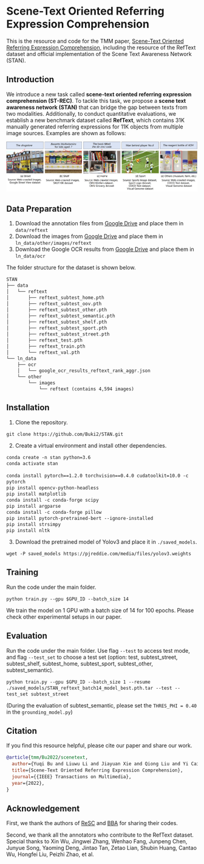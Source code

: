 # Scene-Text Oriented Referring Expression Comprehension
This is the resource and code for the TMM paper, [Scene-Text Oriented Referring Expression Comprehension](https://ieeexplore.ieee.org/document/9939075), including the resource of the RefText dataset and official implementation of the Scene Text Awareness Network (STAN).

## Introduction

We introduce a new task called **scene-text oriented referring expression comprehension (ST-REC)**. To tackle this task, we propose a **scene text awareness network (STAN)** that can bridge the gap between texts from two modalities. Additionally, to conduct quantitative evaluations, we establish a new benchmark dataset called **RefText**, which contains 31K manually generated referring expressions for 11K objects from multiple image sources. Examples are shown as follows:

![reftext_scene](https://github.com/Buki2/STAN/blob/master/reftext_scene.jpg)

## Data Preparation

1. Download the annotation files from [Google Drive](https://drive.google.com/drive/folders/1doQ__aVFvQDqE84AktIf7uc7WxkTOw8B?usp=share_link) and place them in  `data/reftext`
2. Download the images from [Google Drive](https://drive.google.com/drive/folders/1doQ__aVFvQDqE84AktIf7uc7WxkTOw8B?usp=share_link) and place them in  `ln_data/other/images/reftext`
3. Download the Google OCR results from [Google Drive](https://drive.google.com/drive/folders/1doQ__aVFvQDqE84AktIf7uc7WxkTOw8B?usp=share_link) and place them in `ln_data/ocr`

The folder structure for the dataset is shown below.

```
STAN
├── data
│   └── reftext
│       ├── reftext_subtest_home.pth
│       ├── reftext_subtest_oov.pth
│       ├── reftext_subtest_other.pth
│       ├── reftext_subtest_semantic.pth
│       ├── reftext_subtest_shelf.pth
│       ├── reftext_subtest_sport.pth
│       ├── reftext_subtest_street.pth
│       ├── reftext_test.pth
│       ├── reftext_train.pth
│       └── reftext_val.pth
└── ln_data
    ├── ocr
    │   └── google_ocr_results_reftext_rank_aggr.json
    └── other
        └── images
            └── reftext (contains 4,594 images)
```

## Installation

1. Clone the repository.

```
git clone https://github.com/Buki2/STAN.git
```

2. Create a virtual environment and install other dependencies.

```
conda create -n stan python=3.6
conda activate stan

conda install pytorch==1.2.0 torchvision==0.4.0 cudatoolkit=10.0 -c pytorch
pip install opencv-python-headless
pip install matplotlib
conda install -c conda-forge scipy
pip install argparse
conda install -c conda-forge pillow
pip install pytorch-pretrained-bert --ignore-installed
pip install strsimpy
pip install nltk
```

3. Download the pretrained model of Yolov3 and place it in `./saved_models`.

```
wget -P saved_models https://pjreddie.com/media/files/yolov3.weights
```

## Training

Run the code under the main folder. 

```
python train.py --gpu $GPU_ID --batch_size 14
```

We train the model on 1 GPU with a batch size of 14 for 100 epochs. Please check other experimental setups in our paper.

## Evaluation

Run the code under the main folder. Use flag `--test` to access test mode, and flag `--test_set` to choose a test set (option: test, subtest_street, subtest_shelf, subtest_home, subtest_sport, subtest_other, subtest_semantic).

```
python train.py --gpu $GPU_ID --batch_size 1 --resume ./saved_models/STAN_reftext_batch14_model_best.pth.tar --test --test_set subtest_street
```

(During the evaluation of subtest_semantic, please set the `THRES_PHI = 0.40` in the `grounding_model.py`)

## Citation

If you find this resource helpful, please cite our paper and share our work.

```bibtex
@article{tmm/Bu2022/scenetext,
  author={Yuqi Bu and Liuwu Li and Jiayuan Xie and Qiong Liu and Yi Cai and Qingbao Huang and Qing Li},
  title={Scene-Text Oriented Referring Expression Comprehension},
  journal={{IEEE} Transactions on Multimedia},
  year={2022},
}
```

## Acknowledgement

First, we thank the authors of [ReSC](https://github.com/zyang-ur/ReSC) and [BBA](https://dl.acm.org/doi/10.1145/3474085.3475629) for sharing their codes.

Second, we thank all the annotators who contribute to the RefText dataset. Special thanks to Xin Wu, Jingwei Zhang, Wenhao Fang, Junpeng Chen, Junyue Song, Yaoming Deng, Jintao Tan, Zetao Lian, Shubin Huang, Cantao Wu, Hongfei Liu, Peizhi Zhao, et al.



